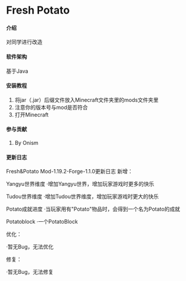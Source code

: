 # Fresh Potato

#### 介绍
对同学进行改造

#### 软件架构
基于Java

#### 安装教程

1.  将jar（.jar）后缀文件放入Minecraft文件夹里的mods文件夹里
2.  注意你的版本号与mod是否符合
3.  打开Minecraft

#### 参与贡献

1.  By Onism

#### 更新日志
Fresh&Potato Mod-1.19.2-Forge-1.1.0更新日志
新增：

Yangyu世界维度
·增加Yangyu世界，增加玩家游戏时更多的快乐

Tudou世界维度
·增加Tudou世界维度，增加玩家游戏时更大的快乐

Potato成就进度
·当玩家用有"Potato"物品时，会得到一个名为Potato的成就

Potatoblock
·一个PotatoBlock

优化：

·暂无Bug，无法优化

修复：

·暂无Bug，无法修复